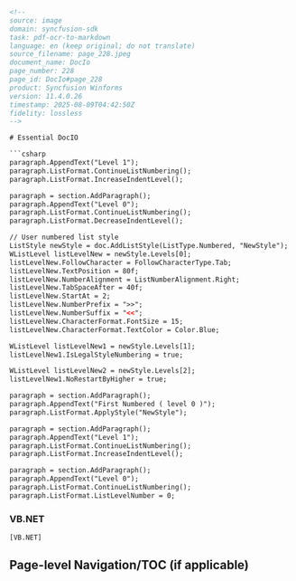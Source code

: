 ```html
<!--
source: image
domain: syncfusion-sdk
task: pdf-ocr-to-markdown
language: en (keep original; do not translate)
source_filename: page_228.jpeg
document_name: DocIo
page_number: 228
page_id: DocIo#page_228
product: Syncfusion Winforms
version: 11.4.0.26
timestamp: 2025-08-09T04:42:50Z
fidelity: lossless
-->

# Essential DocIO

```csharp
paragraph.AppendText("Level 1");
paragraph.ListFormat.ContinueListNumbering();
paragraph.ListFormat.IncreaseIndentLevel();

paragraph = section.AddParagraph();
paragraph.AppendText("Level 0");
paragraph.ListFormat.ContinueListNumbering();
paragraph.ListFormat.DecreaseIndentLevel();

// User numbered list style
ListStyle newStyle = doc.AddListStyle(ListType.Numbered, "NewStyle");
WListLevel listLevelNew = newStyle.Levels[0];
listLevelNew.FollowCharacter = FollowCharacterType.Tab;
listLevelNew.TextPosition = 80f;
listLevelNew.NumberAlignment = ListNumberAlignment.Right;
listLevelNew.TabSpaceAfter = 40f;
listLevelNew.StartAt = 2;
listLevelNew.NumberPrefix = ">>";
listLevelNew.NumberSuffix = "<<";
listLevelNew.CharacterFormat.FontSize = 15;
listLevelNew.CharacterFormat.TextColor = Color.Blue;

WListLevel listLevelNew1 = newStyle.Levels[1];
listLevelNew1.IsLegalStyleNumbering = true;

WListLevel listLevelNew2 = newStyle.Levels[2];
listLevelNew1.NoRestartByHigher = true;

paragraph = section.AddParagraph();
paragraph.AppendText("First Numbered ( level 0 )");
paragraph.ListFormat.ApplyStyle("NewStyle");

paragraph = section.AddParagraph();
paragraph.AppendText("Level 1");
paragraph.ListFormat.ContinueListNumbering();
paragraph.ListFormat.IncreaseIndentLevel();

paragraph = section.AddParagraph();
paragraph.AppendText("Level 0");
paragraph.ListFormat.ContinueListNumbering();
paragraph.ListFormat.ListLevelNumber = 0;
```

### VB.NET
```vbnet
[VB.NET]
```

## Page-level Navigation/TOC (if applicable)

<!-- tags: [DocIO, list formatting, numbered lists, indentation, custom styles, MS Word integration, code examples] keywords: [paragrah, listFormat, indentation, numbered lists, custom list styles, color formatting, font size, WordML, MS Word] -->
```